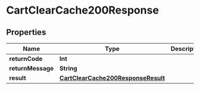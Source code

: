 

# CartClearCache200Response


## Properties

Name | Type | Description | Notes
------------ | ------------- | ------------- | -------------
**returnCode** | **Int** |  |  [optional]
**returnMessage** | **String** |  |  [optional]
**result** | [**CartClearCache200ResponseResult**](CartClearCache200ResponseResult.md) |  |  [optional]



